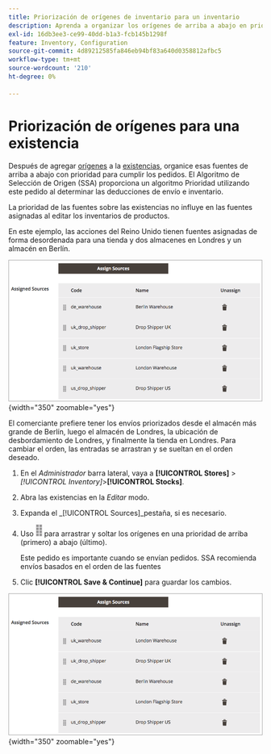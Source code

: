 ```yaml
---
title: Priorización de orígenes de inventario para un inventario
description: Aprenda a organizar los orígenes de arriba a abajo en prioridad, que se utiliza al determinar las deducciones de envío e inventario.
exl-id: 16db3ee3-ce99-40dd-b1a3-fcb145b1298f
feature: Inventory, Configuration
source-git-commit: 4d89212585fa846eb94bf83a640d0358812afbc5
workflow-type: tm+mt
source-wordcount: '210'
ht-degree: 0%

---
```


# Priorización de orígenes para una existencia

Después de agregar [orígenes](sources-manage.md) a la [existencias](stocks-manage.md), organice esas fuentes de arriba a abajo con prioridad para cumplir los pedidos. El Algoritmo de Selección de Origen (SSA) proporciona un algoritmo Prioridad utilizando este pedido al determinar las deducciones de envío e inventario.

La prioridad de las fuentes sobre las existencias no influye en las fuentes asignadas al editar los inventarios de productos.

En este ejemplo, las acciones del Reino Unido tienen fuentes asignadas de forma desordenada para una tienda y dos almacenes en Londres y un almacén en Berlín.

![Orden de origen antes de priorización](assets/inventory-priority-before.png){width="350" zoomable="yes"}

El comerciante prefiere tener los envíos priorizados desde el almacén más grande de Berlín, luego el almacén de Londres, la ubicación de desbordamiento de Londres, y finalmente la tienda en Londres. Para cambiar el orden, las entradas se arrastran y se sueltan en el orden deseado.

1. En el _Administrador_ barra lateral, vaya a **[!UICONTROL Stores]** > _[!UICONTROL Inventory]_>**[!UICONTROL Stocks]**.

1. Abra las existencias en la _Editar_ modo.

1. Expanda el _[!UICONTROL Sources]_pestaña, si es necesario.

1. Uso ![Icono Ordenar](assets/icon-sort.png) para arrastrar y soltar los orígenes en una prioridad de arriba (primero) a abajo (último).

   Este pedido es importante cuando se envían pedidos. SSA recomienda envíos basados en el orden de las fuentes

1. Clic **[!UICONTROL Save & Continue]** para guardar los cambios.

![Orden de origen tras la priorización](assets/inventory-stock-priority-after.png){width="350" zoomable="yes"}
